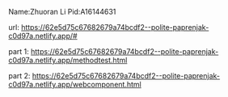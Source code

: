 Name:Zhuoran Li
Pid:A16144631

url: https://62e5d75c67682679a74bcdf2--polite-paprenjak-c0d97a.netlify.app/#

part 1: https://62e5d75c67682679a74bcdf2--polite-paprenjak-c0d97a.netlify.app/methodtest.html

part 2: https://62e5d75c67682679a74bcdf2--polite-paprenjak-c0d97a.netlify.app/webcomponent.html